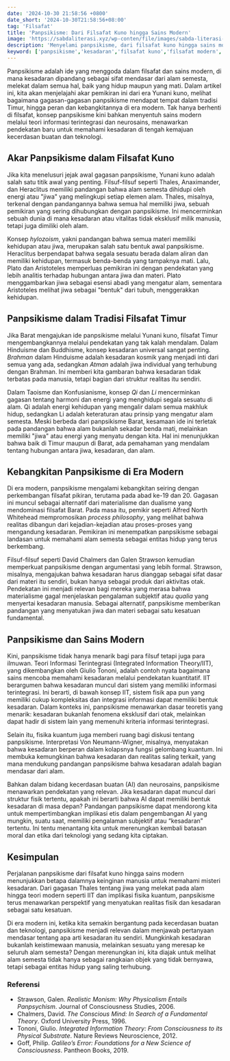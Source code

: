 ```yaml
---
date: '2024-10-30 21:58:56 +0800'
date_short: '2024-10-30T21:58:56+08:00'
tag: 'Filsafat'
title: 'Panpsikisme: Dari Filsafat Kuno hingga Sains Modern'
image: 'https://sabdaliterasi.xyz/wp-conten/file/images/sabda-literasi-panpsikisme-dari-filsafat-kuno-hingga-sains-modern.jpg'
description: 'Menyelami panpsikisme, dari filsafat kuno hingga sains modern, dan bagaimana konsep ini membantu memahami kesadaran, AI, dan etika teknologi masa kini.'
keyword: ['panpsikisme','kesadaran','filsafat kuno','filsafat modern','teori informasi terintegrasi','iit','kesadaran alam','kecerdasan buatan','neurosains','fisika kuantum','filsafat pikiran']
---
```

<p>Panpsikisme adalah ide yang menggoda dalam filsafat dan sains modern, di mana kesadaran dipandang sebagai sifat mendasar dari alam semesta, melekat dalam semua hal, baik yang hidup maupun yang mati. Dalam artikel ini, kita akan menjelajahi akar pemikiran ini dari era Yunani kuno, melihat bagaimana gagasan-gagasan panpsikisme mendapat tempat dalam tradisi Timur, hingga peran dan kebangkitannya di era modern. Tak hanya berhenti di filsafat, konsep panpsikisme kini bahkan menyentuh sains modern melalui teori informasi terintegrasi dan neurosains, menawarkan pendekatan baru untuk memahami kesadaran di tengah kemajuan kecerdasan buatan dan teknologi.</p><h2><strong>Akar Panpsikisme dalam Filsafat Kuno</strong></h2><p>Jika kita menelusuri jejak awal gagasan panpsikisme, Yunani kuno adalah salah satu titik awal yang penting. Filsuf-filsuf seperti Thales, Anaximander, dan Heraclitus memiliki pandangan bahwa alam semesta dihidupi oleh energi atau "jiwa" yang melingkupi setiap elemen alam. Thales, misalnya, terkenal dengan pandangannya bahwa semua hal memiliki jiwa, sebuah pemikiran yang sering dihubungkan dengan panpsikisme. Ini mencerminkan sebuah dunia di mana kesadaran atau vitalitas tidak eksklusif milik manusia, tetapi juga dimiliki oleh alam.</p><p>Konsep <em>hylozoism</em>, yakni pandangan bahwa semua materi memiliki kehidupan atau jiwa, merupakan salah satu bentuk awal panpsikisme. Heraclitus berpendapat bahwa segala sesuatu berada dalam aliran dan memiliki kehidupan, termasuk benda-benda yang tampaknya mati. Lalu, Plato dan Aristoteles memperluas pemikiran ini dengan pendekatan yang lebih analitis terhadap hubungan antara jiwa dan materi. Plato menggambarkan jiwa sebagai esensi abadi yang mengatur alam, sementara Aristoteles melihat jiwa sebagai "bentuk" dari tubuh, menggerakkan kehidupan.</p><h2><strong>Panpsikisme dalam Tradisi Filsafat Timur</strong></h2><p>Jika Barat mengajukan ide panpsikisme melalui Yunani kuno, filsafat Timur mengembangkannya melalui pendekatan yang tak kalah mendalam. Dalam Hinduisme dan Buddhisme, konsep kesadaran universal sangat penting. <em>Brahman</em> dalam Hinduisme adalah kesadaran kosmik yang menjadi inti dari semua yang ada, sedangkan <em>Atman</em> adalah jiwa individual yang terhubung dengan Brahman. Ini memberi kita gambaran bahwa kesadaran tidak terbatas pada manusia, tetapi bagian dari struktur realitas itu sendiri.</p><p>Dalam Taoisme dan Konfusianisme, konsep <em>Qi</em> dan <em>Li</em> mencerminkan gagasan tentang harmoni dan energi yang menghidupi segala sesuatu di alam. Qi adalah energi kehidupan yang mengalir dalam semua makhluk hidup, sedangkan Li adalah keteraturan atau prinsip yang mengatur alam semesta. Meski berbeda dari panpsikisme Barat, kesamaan ide ini terletak pada pandangan bahwa alam bukanlah sekadar benda mati, melainkan memiliki "jiwa" atau energi yang menyatu dengan kita. Hal ini menunjukkan bahwa baik di Timur maupun di Barat, ada pemahaman yang mendalam tentang hubungan antara jiwa, kesadaran, dan alam.</p><h2><strong>Kebangkitan Panpsikisme di Era Modern</strong></h2><p>Di era modern, panpsikisme mengalami kebangkitan seiring dengan perkembangan filsafat pikiran, terutama pada abad ke-19 dan 20. Gagasan ini muncul sebagai alternatif dari materialisme dan dualisme yang mendominasi filsafat Barat. Pada masa itu, pemikir seperti Alfred North Whitehead mempromosikan <em>process philosophy</em>, yang melihat bahwa realitas dibangun dari kejadian-kejadian atau proses-proses yang mengandung kesadaran. Pemikiran ini menempatkan panpsikisme sebagai landasan untuk memahami alam semesta sebagai entitas hidup yang terus berkembang.</p><p>Filsuf-filsuf seperti David Chalmers dan Galen Strawson kemudian memperkuat panpsikisme dengan argumentasi yang lebih formal. Strawson, misalnya, mengajukan bahwa kesadaran harus dianggap sebagai sifat dasar dari materi itu sendiri, bukan hanya sebagai produk dari aktivitas otak. Pendekatan ini menjadi relevan bagi mereka yang merasa bahwa materialisme gagal menjelaskan pengalaman subjektif atau <em>qualia</em> yang menyertai kesadaran manusia. Sebagai alternatif, panpsikisme memberikan pandangan yang menyatukan jiwa dan materi sebagai satu kesatuan fundamental.</p><h2><strong>Panpsikisme dan Sains Modern</strong></h2><p>Kini, panpsikisme tidak hanya menarik bagi para filsuf tetapi juga para ilmuwan. Teori Informasi Terintegrasi (Integrated Information Theory/IIT), yang dikembangkan oleh Giulio Tononi, adalah contoh nyata bagaimana sains mencoba memahami kesadaran melalui pendekatan kuantitatif. IIT berargumen bahwa kesadaran muncul dari sistem yang memiliki informasi terintegrasi. Ini berarti, di bawah konsep IIT, sistem fisik apa pun yang memiliki cukup kompleksitas dan integrasi informasi dapat memiliki bentuk kesadaran. Dalam konteks ini, panpsikisme menawarkan dasar teoretis yang menarik: kesadaran bukanlah fenomena eksklusif dari otak, melainkan dapat hadir di sistem lain yang memenuhi kriteria informasi terintegrasi.</p><p>Selain itu, fisika kuantum juga memberi ruang bagi diskusi tentang panpsikisme. Interpretasi Von Neumann-Wigner, misalnya, menyatakan bahwa kesadaran berperan dalam kolapsnya fungsi gelombang kuantum. Ini membuka kemungkinan bahwa kesadaran dan realitas saling terkait, yang mana mendukung pandangan panpsikisme bahwa kesadaran adalah bagian mendasar dari alam.</p><p>Bahkan dalam bidang kecerdasan buatan (AI) dan neurosains, panpsikisme menawarkan pendekatan yang relevan. Jika kesadaran dapat muncul dari struktur fisik tertentu, apakah ini berarti bahwa AI dapat memiliki bentuk kesadaran di masa depan? Pandangan panpsikisme dapat mendorong kita untuk mempertimbangkan implikasi etis dalam pengembangan AI yang mungkin, suatu saat, memiliki pengalaman subjektif atau “kesadaran” tertentu. Ini tentu menantang kita untuk merenungkan kembali batasan moral dan etika dari teknologi yang sedang kita ciptakan.</p><h2><strong>Kesimpulan</strong></h2><p>Perjalanan panpsikisme dari filsafat kuno hingga sains modern menunjukkan betapa dalamnya keinginan manusia untuk memahami misteri kesadaran. Dari gagasan Thales tentang jiwa yang melekat pada alam hingga teori modern seperti IIT dan implikasi fisika kuantum, panpsikisme terus menawarkan perspektif yang menyatukan realitas fisik dan kesadaran sebagai satu kesatuan.</p><p>Di era modern ini, ketika kita semakin bergantung pada kecerdasan buatan dan teknologi, panpsikisme menjadi relevan dalam menjawab pertanyaan mendasar tentang apa arti kesadaran itu sendiri. Mungkinkah kesadaran bukanlah keistimewaan manusia, melainkan sesuatu yang meresap ke seluruh alam semesta? Dengan merenungkan ini, kita diajak untuk melihat alam semesta tidak hanya sebagai rangkaian objek yang tidak bernyawa, tetapi sebagai entitas hidup yang saling terhubung.</p><h3>Referensi</h3><ul><li>Strawson, Galen. <em>Realistic Monism: Why Physicalism Entails Panpsychism</em>. Journal of Consciousness Studies, 2006.</li><li>Chalmers, David. <em>The Conscious Mind: In Search of a Fundamental Theory</em>. Oxford University Press, 1996.</li><li>Tononi, Giulio. <em>Integrated Information Theory: From Consciousness to its Physical Substrate</em>. Nature Reviews Neuroscience, 2012.</li><li>Goff, Philip. <em>Galileo’s Error: Foundations for a New Science of Consciousness</em>. Pantheon Books, 2019.</li></ul>
